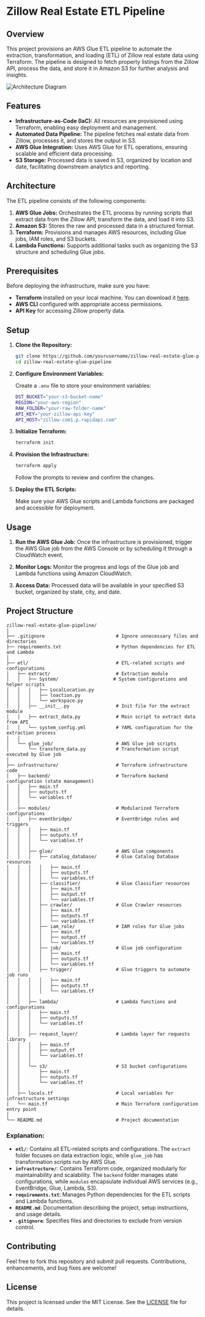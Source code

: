 # Zillow Real Estate ETL Pipeline

## Overview

This project provisions an AWS Glue ETL pipeline to automate the extraction, transformation, and loading (ETL) of Zillow real estate data using Terraform. The pipeline is designed to fetch property listings from the Zillow API, process the data, and store it in Amazon S3 for further analysis and insights.

![Architecture Diagram](https://github.com/devodriqroberts/Zillow-RealEstate-Glue-Pipeline/blob/main/images/infrastructure.drawio.png)

## Features

- **Infrastructure-as-Code (IaC):** All resources are provisioned using Terraform, enabling easy deployment and management.
- **Automated Data Pipeline:** The pipeline fetches real estate data from Zillow, processes it, and stores the output in S3.
- **AWS Glue Integration:** Uses AWS Glue for ETL operations, ensuring scalable and efficient data processing.
- **S3 Storage:** Processed data is saved in S3, organized by location and date, facilitating downstream analytics and reporting.

## Architecture

The ETL pipeline consists of the following components:

1. **AWS Glue Jobs:** Orchestrates the ETL process by running scripts that extract data from the Zillow API, transform the data, and load it into S3.
2. **Amazon S3:** Stores the raw and processed data in a structured format.
3. **Terraform:** Provisions and manages AWS resources, including Glue jobs, IAM roles, and S3 buckets.
4. **Lambda Functions:** Supports additional tasks such as organizing the S3 structure and scheduling Glue jobs.

## Prerequisites

Before deploying the infrastructure, make sure you have:

- **Terraform** installed on your local machine. You can download it [here](https://www.terraform.io/downloads.html).
- **AWS CLI** configured with appropriate access permissions.
- **API Key** for accessing Zillow property data.

## Setup

1. **Clone the Repository:**

   ```bash
   git clone https://github.com/yourusername/zillow-real-estate-glue-pipeline.git
   cd zillow-real-estate-glue-pipeline
   ```

2. **Configure Environment Variables:**

   Create a `.env` file to store your environment variables:

   ```bash
   DST_BUCKET="your-s3-bucket-name"
   REGION="your-aws-region"
   RAW_FOLDER="your-raw-folder-name"
   API_KEY="your-zillow-api-key"
   API_HOST="zillow-com1.p.rapidapi.com"
   ```

3. **Initialize Terraform:**

   ```bash
   terraform init
   ```

4. **Provision the Infrastructure:**

   ```bash
   terraform apply
   ```

   Follow the prompts to review and confirm the changes.

5. **Deploy the ETL Scripts:**

   Make sure your AWS Glue scripts and Lambda functions are packaged and accessible for deployment.

## Usage

1. **Run the AWS Glue Job:**
   Once the infrastructure is provisioned, trigger the AWS Glue job from the AWS Console or by scheduling it through a CloudWatch event.

2. **Monitor Logs:**
   Monitor the progress and logs of the Glue job and Lambda functions using Amazon CloudWatch.

3. **Access Data:**
   Processed data will be available in your specified S3 bucket, organized by state, city, and date.

## Project Structure

```
zillow-real-estate-glue-pipeline/
│
├── .gitignore                          # Ignore unnecessary files and directories
├── requirements.txt                    # Python dependencies for ETL and Lambda
│
├── etl/                                # ETL-related scripts and configurations
│   ├── extract/                        # Extraction module
│   │   ├── System/                    # System configurations and helper scripts
│   │   │   ├── LocalLocation.py
│   │   │   ├── loaction.py
│   │   │   └── workspace.py
│   │   ├── __init__.py                 # Init file for the extract module
│   │   ├── extract_data.py             # Main script to extract data from API
│   │   └── system_config.yml           # YAML configuration for the extraction process
│   │
│   └── glue_job/                       # AWS Glue job scripts
│       └── transform_data.py           # Transformation script executed by Glue job
│
├── infrastructure/                     # Terraform infrastructure code
│   ├── backend/                        # Terraform backend configuration (state management)
│   │   ├── main.tf
│   │   ├── outputs.tf
│   │   └── variables.tf
│   │
│   ├── modules/                        # Modularized Terraform configurations
│   │   ├── eventbridge/                # EventBridge rules and triggers
│   │   │   ├── main.tf
│   │   │   ├── outputs.tf
│   │   │   └── variables.tf
│   │   │
│   │   ├── glue/                       # AWS Glue components
│   │   │   ├── catalog_database/       # Glue Catalog Database resources
│   │   │   │   ├── main.tf
│   │   │   │   ├── outputs.tf
│   │   │   │   └── variables.tf
│   │   │   ├── classifier/             # Glue Classifier resources
│   │   │   │   ├── main.tf
│   │   │   │   ├── output.tf
│   │   │   │   └── variables.tf
│   │   │   ├── crawler/                # Glue Crawler resources
│   │   │   │   ├── main.tf
│   │   │   │   ├── outputs.tf
│   │   │   │   └── variables.tf
│   │   │   ├── iam_role/               # IAM roles for Glue jobs
│   │   │   │   ├── main.tf
│   │   │   │   ├── output.tf
│   │   │   │   └── variables.tf
│   │   │   ├── job/                    # Glue job configuration
│   │   │   │   ├── main.tf
│   │   │   │   ├── outputs.tf
│   │   │   │   └── variables.tf
│   │   │   ├── trigger/                # Glue triggers to automate job runs
│   │   │   │   ├── main.tf
│   │   │   │   ├── outputs.tf
│   │   │   │   └── variables.tf
│   │   │
│   │   ├── lambda/                     # Lambda functions and configurations
│   │   │   ├── main.tf
│   │   │   ├── outputs.tf
│   │   │   └── variables.tf
│   │   │
│   │   ├── request_layer/              # Lambda layer for requests library
│   │   │   ├── main.tf
│   │   │   ├── output.tf
│   │   │   └── variables.tf
│   │   │
│   │   └── s3/                         # S3 bucket configurations
│   │       ├── main.tf
│   │       ├── outputs.tf
│   │       └── variables.tf
│   │
│   ├── locals.tf                       # Local variables for infrastructure settings
│   └── main.tf                         # Main Terraform configuration entry point
│
└── README.md                           # Project documentation
```

### Explanation:

- **`etl/`**: Contains all ETL-related scripts and configurations. The `extract` folder focuses on data extraction logic, while `glue_job` has transformation scripts run by AWS Glue.
- **`infrastructure/`**: Contains Terraform code, organized modularly for maintainability and scalability. The `backend` folder manages state configurations, while `modules` encapsulate individual AWS services (e.g., EventBridge, Glue, Lambda, S3).
- **`requirements.txt`**: Manages Python dependencies for the ETL scripts and Lambda functions.
- **`README.md`**: Documentation describing the project, setup instructions, and usage details.
- **`.gitignore`**: Specifies files and directories to exclude from version control.

## Contributing

Feel free to fork this repository and submit pull requests. Contributions, enhancements, and bug fixes are welcome!

## License

This project is licensed under the MIT License. See the [LICENSE](LICENSE) file for details.
